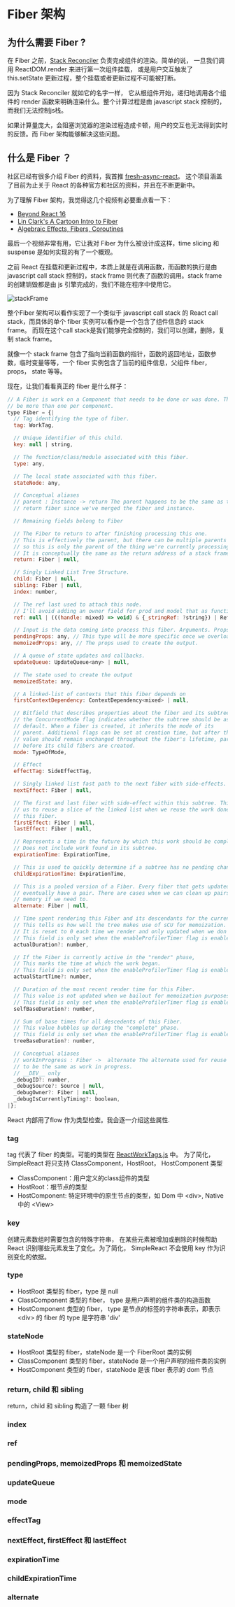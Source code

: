 # Fiber 架构

## 为什么需要 Fiber ?

在 Fiber 之前，[Stack Reconciler](https://reactjs.org/docs/implementation-notes.html) 负责完成组件的渲染。简单的说， 一旦我们调用 ReactDOM.render 来进行第一次组件挂载， 或是用户交互触发了 this.setState 更新过程，整个挂载或者更新过程不可能被打断。

因为 Stack Reconciler 就如它的名字一样， 它从根组件开始，递归地调用各个组件的 render 函数来明确渲染什么。整个计算过程是由 javascript stack 控制的，而我们无法控制js栈。

如果计算量庞大，会阻塞浏览器的渲染过程造成卡顿，用户的交互也无法得到实时的反馈。而 Fiber 架构能够解决这些问题。

## 什么是 Fiber ？

社区已经有很多介绍 Fiber 的资料，我首推 [fresh-async-react](https://github.com/sw-yx/fresh-async-react)。 这个项目涵盖了目前为止关于 React 的各种官方和社区的资料，并且在不断更新中。

为了理解 Fiber 架构，我觉得这几个视频有必要重点看一下：
* [Beyond React 16 ](https://www.youtube.com/watch?v=v6iR3Zk4oDY)
* [Lin Clark's A Cartoon Intro to Fiber](https://www.youtube.com/watch?v=ZCuYPiUIONs)
* [Algebraic Effects, Fibers, Coroutines](https://www.youtube.com/watch?v=7GcrT0SBSnI)

最后一个视频非常有用，它让我对 Fiber 为什么被设计成这样，time slicing 和 suspense 是如何实现的有了一个概观。

之前 React 在挂载和更新过程中，本质上就是在调用函数，而函数的执行是由 javascript call stack 控制的，stack frame 则代表了函数的调用。stack frame 的创建销毁都是由 js 引擎完成的，我们不能在程序中使用它。

![stackFrame](Images/Fiber_StackFrame.PNG)

整个Fiber 架构可以看作实现了一个类似于 javascript call stack 的 React call stack，而具体的单个 fiber 实例可以看作是一个包含了组件信息的 stack frame。 而现在这个call stack是我们能够完全控制的，我们可以创建，删除，复制 stack frame。

就像一个 stack frame 包含了指向当前函数的指针，函数的返回地址，函数参数，临时变量等等，一个 fiber 实例包含了当前的组件信息，父组件 fiber，props， state 等等。

现在，让我们看看真正的 fiber 是什么样子：
```javascript
// A Fiber is work on a Component that needs to be done or was done. There can
// be more than one per component.
type Fiber = {|
  // Tag identifying the type of fiber.
  tag: WorkTag,

  // Unique identifier of this child.
  key: null | string,

  // The function/class/module associated with this fiber.
  type: any,

  // The local state associated with this fiber.
  stateNode: any,

  // Conceptual aliases
  // parent : Instance -> return The parent happens to be the same as the
  // return fiber since we've merged the fiber and instance.

  // Remaining fields belong to Fiber

  // The Fiber to return to after finishing processing this one.
  // This is effectively the parent, but there can be multiple parents (two)
  // so this is only the parent of the thing we're currently processing.
  // It is conceptually the same as the return address of a stack frame.
  return: Fiber | null,

  // Singly Linked List Tree Structure.
  child: Fiber | null,
  sibling: Fiber | null,
  index: number,

  // The ref last used to attach this node.
  // I'll avoid adding an owner field for prod and model that as functions.
  ref: null | (((handle: mixed) => void) & {_stringRef: ?string}) | RefObject,

  // Input is the data coming into process this fiber. Arguments. Props.
  pendingProps: any, // This type will be more specific once we overload the tag.
  memoizedProps: any, // The props used to create the output.

  // A queue of state updates and callbacks.
  updateQueue: UpdateQueue<any> | null,

  // The state used to create the output
  memoizedState: any,

  // A linked-list of contexts that this fiber depends on
  firstContextDependency: ContextDependency<mixed> | null,

  // Bitfield that describes properties about the fiber and its subtree. E.g.
  // the ConcurrentMode flag indicates whether the subtree should be async-by-
  // default. When a fiber is created, it inherits the mode of its
  // parent. Additional flags can be set at creation time, but after that the
  // value should remain unchanged throughout the fiber's lifetime, particularly
  // before its child fibers are created.
  mode: TypeOfMode,

  // Effect
  effectTag: SideEffectTag,

  // Singly linked list fast path to the next fiber with side-effects.
  nextEffect: Fiber | null,

  // The first and last fiber with side-effect within this subtree. This allows
  // us to reuse a slice of the linked list when we reuse the work done within
  // this fiber.
  firstEffect: Fiber | null,
  lastEffect: Fiber | null,

  // Represents a time in the future by which this work should be completed.
  // Does not include work found in its subtree.
  expirationTime: ExpirationTime,

  // This is used to quickly determine if a subtree has no pending changes.
  childExpirationTime: ExpirationTime,

  // This is a pooled version of a Fiber. Every fiber that gets updated will
  // eventually have a pair. There are cases when we can clean up pairs to save
  // memory if we need to.
  alternate: Fiber | null,

  // Time spent rendering this Fiber and its descendants for the current update.
  // This tells us how well the tree makes use of sCU for memoization.
  // It is reset to 0 each time we render and only updated when we don't bailout.
  // This field is only set when the enableProfilerTimer flag is enabled.
  actualDuration?: number,

  // If the Fiber is currently active in the "render" phase,
  // This marks the time at which the work began.
  // This field is only set when the enableProfilerTimer flag is enabled.
  actualStartTime?: number,

  // Duration of the most recent render time for this Fiber.
  // This value is not updated when we bailout for memoization purposes.
  // This field is only set when the enableProfilerTimer flag is enabled.
  selfBaseDuration?: number,

  // Sum of base times for all descedents of this Fiber.
  // This value bubbles up during the "complete" phase.
  // This field is only set when the enableProfilerTimer flag is enabled.
  treeBaseDuration?: number,

  // Conceptual aliases
  // workInProgress : Fiber ->  alternate The alternate used for reuse happens
  // to be the same as work in progress.
  // __DEV__ only
  _debugID?: number,
  _debugSource?: Source | null,
  _debugOwner?: Fiber | null,
  _debugIsCurrentlyTiming?: boolean,
|};
```
React 内部用了flow 作为类型检查。我会逐一介绍这些属性.

### tag

tag 代表了 fiber 的类型。可能的类型在 [ReactWorkTags.js](https://github.com/facebook/react/blob/master/packages/shared/ReactWorkTags.js) 中。
为了简化，SimpleReact 将只支持 ClassComponent，HostRoot， HostComponent 类型
* ClassComponent：用户定义的class组件的类型
* HostRoot：根节点的类型
* HostComponent: 特定环境中的原生节点的类型，如 Dom 中 &lt;div&gt;, Native 中的 &lt;View&gt;

### key

创建元素数组时需要包含的特殊字符串， 在某些元素被增加或删除的时候帮助 React 识别哪些元素发生了变化。为了简化，
SimpleReact 不会使用 key 作为识别变化的依据。

### type

* HostRoot 类型的 fiber，type 是 null
* ClassComponent 类型的 fiber， type 是用户声明的组件类的构造函数
* HostComponent 类型的 fiber， type 是节点的标签的字符串表示，即表示 &lt;div&gt; 的 fiber 的 type 是字符串 'div'

### stateNode

* HostRoot 类型的 fiber，stateNode 是一个 FiberRoot 类的实例
* ClassComponent 类型的 fiber，stateNode 是一个用户声明的组件类的实例
* HostComponent 类型的 fiber，stateNode 是该 fiber 表示的 dom 节点

### return, child 和 sibling

return，child 和 sibling 构造了一颗 fiber 树

### index

### ref

### pendingProps, memoizedProps 和 memoizedState

### updateQueue

### mode

### effectTag

### nextEffect, firstEffect 和 lastEffect

### expirationTime

### childExpirationTime

### alternate